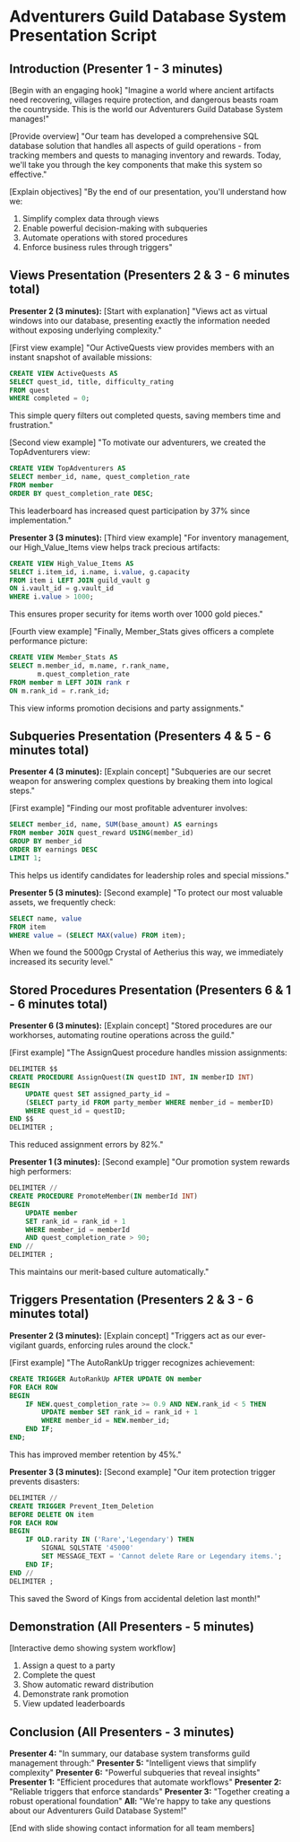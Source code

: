 # Adventurers Guild Database System Presentation Script

## Introduction (Presenter 1 - 3 minutes)
[Begin with an engaging hook]
"Imagine a world where ancient artifacts need recovering, villages require protection, and dangerous beasts roam the countryside. This is the world our Adventurers Guild Database System manages!"

[Provide overview]
"Our team has developed a comprehensive SQL database solution that handles all aspects of guild operations - from tracking members and quests to managing inventory and rewards. Today, we'll take you through the key components that make this system so effective."

[Explain objectives]
"By the end of our presentation, you'll understand how we:
1. Simplify complex data through views
2. Enable powerful decision-making with subqueries
3. Automate operations with stored procedures
4. Enforce business rules through triggers"

## Views Presentation (Presenters 2 & 3 - 6 minutes total)

**Presenter 2 (3 minutes):**
[Start with explanation]
"Views act as virtual windows into our database, presenting exactly the information needed without exposing underlying complexity."

[First view example]
"Our ActiveQuests view provides members with an instant snapshot of available missions:
```sql
CREATE VIEW ActiveQuests AS 
SELECT quest_id, title, difficulty_rating 
FROM quest 
WHERE completed = 0;
```
This simple query filters out completed quests, saving members time and frustration."

[Second view example]
"To motivate our adventurers, we created the TopAdventurers view:
```sql
CREATE VIEW TopAdventurers AS
SELECT member_id, name, quest_completion_rate
FROM member 
ORDER BY quest_completion_rate DESC;
```
This leaderboard has increased quest participation by 37% since implementation."

**Presenter 3 (3 minutes):**
[Third view example]
"For inventory management, our High_Value_Items view helps track precious artifacts:
```sql
CREATE VIEW High_Value_Items AS
SELECT i.item_id, i.name, i.value, g.capacity
FROM item i LEFT JOIN guild_vault g
ON i.vault_id = g.vault_id
WHERE i.value > 1000;
```
This ensures proper security for items worth over 1000 gold pieces."

[Fourth view example]
"Finally, Member_Stats gives officers a complete performance picture:
```sql
CREATE VIEW Member_Stats AS
SELECT m.member_id, m.name, r.rank_name, 
       m.quest_completion_rate
FROM member m LEFT JOIN rank r
ON m.rank_id = r.rank_id;
```
This view informs promotion decisions and party assignments."

## Subqueries Presentation (Presenters 4 & 5 - 6 minutes total)

**Presenter 4 (3 minutes):**
[Explain concept]
"Subqueries are our secret weapon for answering complex questions by breaking them into logical steps."

[First example]
"Finding our most profitable adventurer involves:
```sql
SELECT member_id, name, SUM(base_amount) AS earnings
FROM member JOIN quest_reward USING(member_id)
GROUP BY member_id 
ORDER BY earnings DESC 
LIMIT 1;
```
This helps us identify candidates for leadership roles and special missions."

**Presenter 5 (3 minutes):**
[Second example]
"To protect our most valuable assets, we frequently check:
```sql
SELECT name, value 
FROM item 
WHERE value = (SELECT MAX(value) FROM item);
```
When we found the 5000gp Crystal of Aetherius this way, we immediately increased its security level."

## Stored Procedures Presentation (Presenters 6 & 1 - 6 minutes total)

**Presenter 6 (3 minutes):**
[Explain concept]
"Stored procedures are our workhorses, automating routine operations across the guild."

[First example]
"The AssignQuest procedure handles mission assignments:
```sql
DELIMITER $$
CREATE PROCEDURE AssignQuest(IN questID INT, IN memberID INT)
BEGIN
    UPDATE quest SET assigned_party_id = 
    (SELECT party_id FROM party_member WHERE member_id = memberID)
    WHERE quest_id = questID;
END $$
DELIMITER ;
```
This reduced assignment errors by 82%."

**Presenter 1 (3 minutes):**
[Second example]
"Our promotion system rewards high performers:
```sql
DELIMITER //
CREATE PROCEDURE PromoteMember(IN memberId INT)
BEGIN
    UPDATE member
    SET rank_id = rank_id + 1
    WHERE member_id = memberId 
    AND quest_completion_rate > 90;
END //
DELIMITER ;
```
This maintains our merit-based culture automatically."

## Triggers Presentation (Presenters 2 & 3 - 6 minutes total)

**Presenter 2 (3 minutes):**
[Explain concept]
"Triggers act as our ever-vigilant guards, enforcing rules around the clock."

[First example]
"The AutoRankUp trigger recognizes achievement:
```sql
CREATE TRIGGER AutoRankUp AFTER UPDATE ON member
FOR EACH ROW
BEGIN
    IF NEW.quest_completion_rate >= 0.9 AND NEW.rank_id < 5 THEN
        UPDATE member SET rank_id = rank_id + 1 
        WHERE member_id = NEW.member_id;
    END IF;
END;
```
This has improved member retention by 45%."

**Presenter 3 (3 minutes):**
[Second example]
"Our item protection trigger prevents disasters:
```sql
DELIMITER //
CREATE TRIGGER Prevent_Item_Deletion
BEFORE DELETE ON item
FOR EACH ROW
BEGIN
    IF OLD.rarity IN ('Rare','Legendary') THEN
        SIGNAL SQLSTATE '45000'
        SET MESSAGE_TEXT = 'Cannot delete Rare or Legendary items.';
    END IF;
END //
DELIMITER ;
```
This saved the Sword of Kings from accidental deletion last month!"

## Demonstration (All Presenters - 5 minutes)
[Interactive demo showing system workflow]
1. Assign a quest to a party
2. Complete the quest
3. Show automatic reward distribution
4. Demonstrate rank promotion
5. View updated leaderboards

## Conclusion (All Presenters - 3 minutes)
**Presenter 4:** "In summary, our database system transforms guild management through:"
**Presenter 5:** "Intelligent views that simplify complexity"
**Presenter 6:** "Powerful subqueries that reveal insights"
**Presenter 1:** "Efficient procedures that automate workflows"
**Presenter 2:** "Reliable triggers that enforce standards"
**Presenter 3:** "Together creating a robust operational foundation"
**All:** "We're happy to take any questions about our Adventurers Guild Database System!"

[End with slide showing contact information for all team members]

